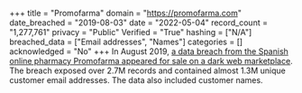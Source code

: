 +++
title = "Promofarma"
domain = "https://promofarma.com"
date_breached = "2019-08-03"
date = "2022-05-04"
record_count = "1,277,761"
privacy = "Public"
Verified = "True"
hashing = ["N/A"]
breached_data = ["Email addresses", "Names"]
categories = []
acknowledged = "No"
+++
In August 2019, <a href="https://www.zdnet.com/article/data-of-21-million-mixcloud-users-put-up-for-sale-on-the-dark-web/" target="_blank" rel="noopener">a data breach from the Spanish online pharmacy Promofarma appeared for sale on a dark web marketplace</a>. The breach exposed over 2.7M records and contained almost 1.3M unique customer email addresses. The data also included customer names.
